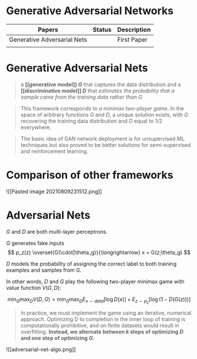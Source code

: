 # Generative Adversarial Networks

| Papers                      | Status | Description |
| --------------------------- | ------ | ----------- |
| Generative Adversarial Nets |        | First Paper |
|                             |        |             |



# Generative Adversarial Nets

> a **[[generative model]] $G$** that captures the data distribution
> and a **[[discriminative model]] $D$** that *estimates the probability that a sample came from the training data rather than $G$*

> This framework corresponds to *a minimax two-player game*. In the space of arbitrary functions $G$ and $D$, a unique solution exists, with $G$ recovering the training data distribution and $D$ equal to $1/2$ everywhere.

> The basic idea of GAN network deployment is for unsupervised ML techniques but also proved to be better solutions for semi-supervised and reinforcement learning.

# Comparison of other frameworks
![[Pasted image 20210809231512.png]]


# Adversarial Nets

$G$ and $D$ are both multi-layer perceptrons.

$G$ generates fake inputs
$$
	p_z(z) \overset{G(\cdot|\theta_g)}{\longrightarrow}  x = G(z;\theta_g)
$$

$D$ models the probability of assigning the correct label to both training examples and samples from $G$.

In other words, $D$ and $G$ play the following two-player minimax game with value function $V(G, D)$:

$$
	\min_G\max_D V(D, G) = \min_G\max_D E_{x\sim data}[\log D(x)] + E_{z\sim p_z}[\log(1 - D(G(z)))]
$$

> In practice, we must implement the game using an iterative, numerical approach. Optimizing D to completion in the inner loop of training is computationally prohibitive, and on finite datasets would result in overfitting. **Instead, we alternate between $k$ steps of optimizing $D$ and one step of optimizing $G$.**

![[adversarial-net-algo.png]]

